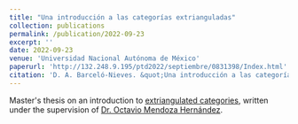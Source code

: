 ```yaml
---
title: "Una introducción a las categorías extrianguladas"
collection: publications
permalink: /publication/2022-09-23
excerpt: ''
date: 2022-09-23
venue: 'Universidad Nacional Autónoma de México'
paperurl: 'http://132.248.9.195/ptd2022/septiembre/0831398/Index.html'
citation: 'D. A. Barceló-Nieves. &quot;Una introducción a las categorías extrianguladas&quot;. Universidad Nacional Autónoma de México, October 2022.'
---
```


Master's thesis on an introduction to [extriangulated categories](http://cahierstgdc.com/wp-content/uploads/2019/04/Nakaoka_Palu-LX-2.pdf), written under the supervision of [Dr. Octavio Mendoza Hernández](https://www.matem.unam.mx/fsd/omendoza).
